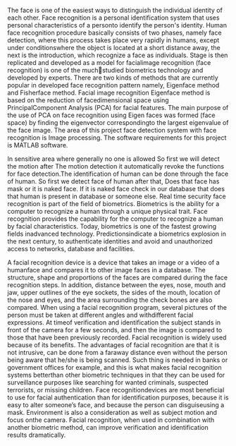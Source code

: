 The face is one of the easiest ways to distinguish the individual identity of each other. Face recognition is a personal identification system that uses personal characteristics of a personto identify the 
person's identity. Human face recognition procedure basically consists of two phases, namely face detection, where this process takes place very rapidly in humans, except under conditionswhere the object is 
located at a short distance away, the next is the introduction, which recognize a face as individuals. Stage is then replicated and developed as a model for facialimage recognition (face recognition) is one 
of the muchstudied biometrics technology and developed by experts. There are two kinds of methods that are currently popular in developed face recognition pattern namely, Eigenface method and Fisherface 
method. Facial image recognition Eigenface method is based on the reduction of facedimensional space using PrincipalComponent Analysis (PCA) for facial features. The main purpose of the use of PCA on face 
recognition using Eigen faces was formed (face space) by finding the eigenvector correspondingto the largest eigenvalue of the face image. The area of this project face detection system with face recognition 
is Image processing. The software requirements for this project is MATLAB software.

In sensitive area where generally no one is allowed So first we will detect the motion after The motion detection it automatically revoke the functions for face detection.The identification of human can be 
done through the face of human. So first we detect face of human after that, Does that face has mask or it is naked face. If it is naked face check in our database that does that human is present in database 
or someone else. Real time security face recognition is part of the field of biometrics. Biometrics is the ability for a computer to recognize a human through a unique physical trait. Face recognition 
provides the capability for the computer to recognize a human by facial characteristics. Today, biometrics is one of the fastest growing fields inadvanced technology. Predictionsindicate a biometrics 
explosion in the next century, to authenticate identities and avoid and unauthorized access to networks, database and facilities.

A facial recognition device is a device that takes an image or a video of a humanface and compares it to other image faces in a database. The structure, shape and proportions of the faces are compared 
during the face recognition steps. In addition, distance between the eyes, nose, mouth and jaw, upper outlines of the eye sockets, the sides of the mouth, location of the nose and eyes, and the area 
surrounding the check bones are also compared. When using a facial recognition program, several pictures of the person must be taken at different angles and withdifferent facial expressions. At timeof 
verification and identification the subject stands in front of the camera for a few seconds, and then the image is compared to those that have been previously recorded. Facial recognition is widely used 
because of its benefits. The advantages of facial recognition are that it is not intrusive, can be done from a faraway distance even without the person being aware that he/she is being scanned. Such thing 
is needed in banks or government offices for example, and this is what makes facial recognition systems betterthan other biometric techniques in that they can be used for surveillance purposes like searching for
wanted criminals, suspected terrorists, or missing children. Face recognitiondevices are most beneficial to use for facial authentication than for identification purposes, because it is easy to 
alter someone’s face, and because the person can disguiseusing a mask. Environment is also a consideration as well as subject motion and focus onthe camera. Facial recognition, when used
in combination with another biometric method, can improve verification and identification results dramatically.
